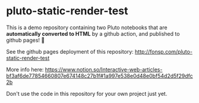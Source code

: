 # pluto-static-render-test

This is a demo repository containing two Pluto notebooks that are **automatically converted to HTML** by a github action, and published to github pages! 🌝

See the github pages deployment of this repository:
http://fonsp.com/pluto-static-render-test

More info here:
https://www.notion.so/Interactive-web-articles-bf3af6de77854660807e674148c27b1f#1a997e538e0d48e0bf54d2d5f29dfc2b

Don't use the code in this repository for your own project just yet.

